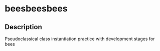 # beesbeesbees

## Description
Pseudoclassical class instantiation practice with development stages for bees
